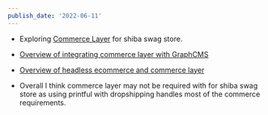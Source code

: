```yaml
---
publish_date: '2022-06-11'
---
```

- Exploring  [Commerce Layer](https://docs.commercelayer.io/developers/welcome/onboarding-tutorial) for shiba swag store.


- [Overview of integrating commerce layer with GraphCMS](https://www.youtube.com/watch?v=oPEeX6BaOPI)
	 
 - [Overview of headless  ecommerce and commerce layer](https://www.youtube.com/watch?v=lOsprXNBrRc)

- Overall I think commerce layer may not be required with for shiba swag store as using printful with dropshipping handles most of the commerce requirements.
